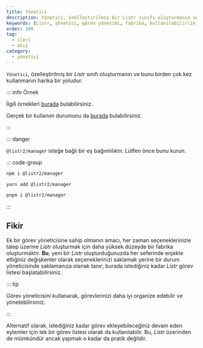 ```yaml
---
title: Yönetici
description: Yönetici, özelleştirilmiş bir Listr sınıfı oluşturmanın ve bunu birden çok kez kullanmanın harika bir yoludur. Ek bir görev yöneticisi sayesinde, seçeneklerinizi talep üzerine Listr oluşturmak için saklayabilir ve yönetebilirsiniz.
keywords: [Listr, yönetici, görev yönetimi, fabrika, kullanılabilirlik, uygulama örneği]
order: 100
tag:
  - ileri
  - akış
category:
  - yönetici
---
```




`Yönetici`, özelleştirilmiş bir _Listr_ sınıfı oluşturmanın ve bunu birden çok kez kullanmanın harika bir yoludur.



::: info Örnek

İlgili örnekleri [burada](https://github.com/listr2/listr2/tree/master/examples/manager.example.ts) bulabilirsiniz.

Gerçek bir kullanım durumunu da [burada](https://github.com/tailoredmedia/backend-nx-skeleton/blob/master/packages/nx-tools/src/utils/manager.ts) bulabilirsiniz.

:::

::: danger

`@listr2/manager` isteğe bağlı bir eş bağımlılıktır. Lütfen önce bunu kurun.

::: code-group

```bash [npm]
npm i @listr2/manager
```

```bash [yarn]
yarn add @listr2/manager
```

```bash [pnpm]
pnpm i @listr2/manager
```

:::

## Fikir

Ek bir görev yöneticisine sahip olmanın amacı, her zaman seçeneklerinizle talep üzerine _Listr_ oluşturmak için daha yüksek düzeyde bir fabrika oluşturmaktır. **Bu**, yeni bir _Listr_ oluşturduğunuzda her seferinde enjekte ettiğiniz değişkenler olarak seçeneklerinizi saklamak yerine bir durum yöneticisinde saklamanıza olanak tanır; burada istediğiniz kadar _Listr_ görev listesi başlatabilirsiniz.

::: tip

Görev yöneticisini kullanarak, görevlerinizi daha iyi organize edebilir ve yönetebilirsiniz.

:::

Alternatif olarak, istediğiniz kadar görev ekleyebileceğiniz devam eden eylemler için tek bir görev listesi olarak da kullanılabilir. Bu, _Listr_ üzerinden de mümkündür ancak yapmak o kadar da pratik değildir.